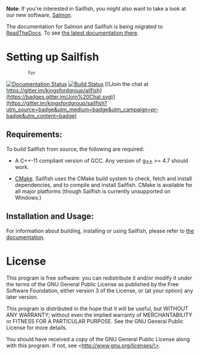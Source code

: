 **Note**: If you're interested in Sailfish, you might also want to take a look
at our new software, [Salmon](https://COMBINE-lab.github.io/salmon). 

The documentation for Salmon and Sailfish is being migrated to [ReadTheDocs](http://readthedocs.org).
To see [the latest documentation there](http://sailfish.readthedocs.org).

Setting up Sailfish
===================

            for 
[![Documentation Status](https://readthedocs.org/projects/sailfish/badge/?version=master)](http://sailfish.readthedocs.org)
[![Build Status](https://travis-ci.org/kingsfordgroup/sailfish.svg?branch=master)](https://travis-ci.org/kingsfordgroup/sailfish)
[![Join the chat at https://gitter.im/kingsfordgroup/ailfish](https://badges.gitter.im/Join%20Chat.svg)](https://gitter.im/kingsfordgroup/sailfish?utm_source=badge&utm_medium=badge&utm_campaign=pr-badge&utm_content=badge)

Requirements:
-------------

To build Sailfish from source, the following are required:

* A C++-11 compliant version of GCC.  Any version of [g++](gcc.gnu.org) >= 4.7 
  should work.

* [CMake](www.cmake.org).  Sailfish uses the CMake build system to check,
  fetch and install dependencies, and to compile and install Sailfish.  CMake
  is available for all major platforms (though Sailfish is currently
  unsupported on Windows.)

Installation and Usage:
-----------------------

For information about building, installing or using Sailfish, please refer 
to [the documentation](https://travis-ci.org/kingsfordgroup/sailfish).

License
=======

This program is free software: you can redistribute it and/or modify
it under the terms of the GNU General Public License as published by
the Free Software Foundation, either version 3 of the License, or
(at your option) any later version.

This program is distributed in the hope that it will be useful,
but WITHOUT ANY WARRANTY; without even the implied warranty of
MERCHANTABILITY or FITNESS FOR A PARTICULAR PURPOSE.  See the
GNU General Public License for more details.

You should have received a copy of the GNU General Public License
along with this program.  If not, see \<http://www.gnu.org/licenses/\>.
